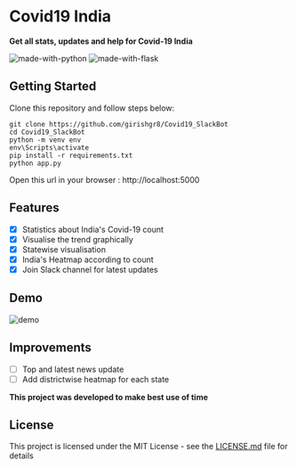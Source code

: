 # Covid19 India 
**Get all stats, updates and help for Covid-19 India**

![made-with-python](https://img.shields.io/badge/Made%20With-Python-red?style=for-the-badge&logo=Python)
![made-with-flask](https://img.shields.io/badge/Made%20With-Flask-blue?style=for-the-badge&logo=Flask)

## Getting Started
Clone this repository and follow steps below:
```
git clone https://github.com/girishgr8/Covid19_SlackBot
cd Covid19_SlackBot
python -m venv env
env\Scripts\activate
pip install -r requirements.txt
python app.py
```
Open  this url in your browser :  http://localhost:5000

## Features
- [x] Statistics about India's Covid-19 count
- [x] Visualise the trend graphically
- [x] Statewise visualisation
- [x] India's Heatmap according to count
- [x] Join Slack channel for latest updates

## Demo
![demo]()


## Improvements
- [ ] Top and latest news update
- [ ] Add districtwise heatmap for each state

**This project was developed to make best use of time**

## License
This project is licensed under the MIT License - see the [LICENSE.md](LICENSE.md) file for details